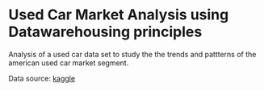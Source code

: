 # Used Car Market Analysis using Datawarehousing principles

Analysis of a used car data set to study the the trends and pattterns of the american used car market segment.

Data source: [kaggle](https://www.kaggle.com/datasets/andreinovikov/used-cars-dataset)
